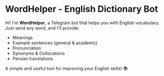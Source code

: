 # WordHelper - English Dictionary Bot

Hi! I'm **WordHelper**, a Telegram bot that helps you with English vocabulary. Just send any word, and I'll provide:

- Meanings
- Example sentences (general & academic)
- Pronunciation
- Synonyms & Collocations
- Persian translations

A simple and useful tool for improving your English skills! 📚
